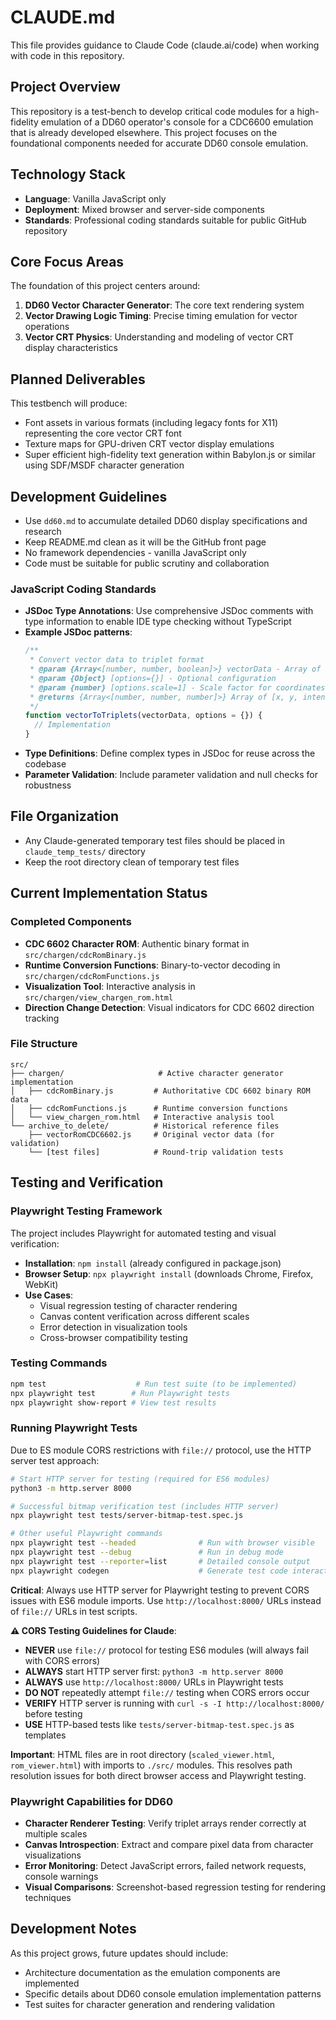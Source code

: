 # CLAUDE.md

This file provides guidance to Claude Code (claude.ai/code) when working with code in this repository.

## Project Overview

This repository is a test-bench to develop critical code modules for a high-fidelity emulation of a DD60 operator's console for a CDC6600 emulation that is already developed elsewhere. This project focuses on the foundational components needed for accurate DD60 console emulation.

## Technology Stack

- **Language**: Vanilla JavaScript only
- **Deployment**: Mixed browser and server-side components
- **Standards**: Professional coding standards suitable for public GitHub repository

## Core Focus Areas

The foundation of this project centers around:

1. **DD60 Vector Character Generator**: The core text rendering system
2. **Vector Drawing Logic Timing**: Precise timing emulation for vector operations
3. **Vector CRT Physics**: Understanding and modeling of vector CRT display characteristics

## Planned Deliverables

This testbench will produce:

- Font assets in various formats (including legacy fonts for X11) representing the core vector CRT font
- Texture maps for GPU-driven CRT vector display emulations  
- Super efficient high-fidelity text generation within Babylon.js or similar using SDF/MSDF character generation

## Development Guidelines

- Use `dd60.md` to accumulate detailed DD60 display specifications and research
- Keep README.md clean as it will be the GitHub front page
- No framework dependencies - vanilla JavaScript only
- Code must be suitable for public scrutiny and collaboration

### JavaScript Coding Standards

- **JSDoc Type Annotations**: Use comprehensive JSDoc comments with type information to enable IDE type checking without TypeScript
- **Example JSDoc patterns**:
  ```javascript
  /**
   * Convert vector data to triplet format
   * @param {Array<[number, number, boolean]>} vectorData - Array of [x, y, beamOn] coordinates
   * @param {Object} [options={}] - Optional configuration
   * @param {number} [options.scale=1] - Scale factor for coordinates
   * @returns {Array<[number, number, number]>} Array of [x, y, intensity] triplets
   */
  function vectorToTriplets(vectorData, options = {}) {
    // Implementation
  }
  ```
- **Type Definitions**: Define complex types in JSDoc for reuse across the codebase
- **Parameter Validation**: Include parameter validation and null checks for robustness

## File Organization

- Any Claude-generated temporary test files should be placed in `claude_temp_tests/` directory
- Keep the root directory clean of temporary test files

## Current Implementation Status

### Completed Components

- **CDC 6602 Character ROM**: Authentic binary format in `src/chargen/cdcRomBinary.js`
- **Runtime Conversion Functions**: Binary-to-vector decoding in `src/chargen/cdcRomFunctions.js`
- **Visualization Tool**: Interactive analysis in `src/chargen/view_chargen_rom.html`
- **Direction Change Detection**: Visual indicators for CDC 6602 direction tracking

### File Structure
```
src/
├── chargen/                     # Active character generator implementation
│   ├── cdcRomBinary.js         # Authoritative CDC 6602 binary ROM data
│   ├── cdcRomFunctions.js      # Runtime conversion functions
│   └── view_chargen_rom.html   # Interactive analysis tool
└── archive_to_delete/          # Historical reference files
    ├── vectorRomCDC6602.js     # Original vector data (for validation)
    └── [test files]            # Round-trip validation tests
```

## Testing and Verification

### Playwright Testing Framework

The project includes Playwright for automated testing and visual verification:

- **Installation**: `npm install` (already configured in package.json)
- **Browser Setup**: `npx playwright install` (downloads Chrome, Firefox, WebKit)
- **Use Cases**: 
  - Visual regression testing of character rendering
  - Canvas content verification across different scales
  - Error detection in visualization tools
  - Cross-browser compatibility testing

### Testing Commands

```bash
npm test                    # Run test suite (to be implemented)
npx playwright test        # Run Playwright tests
npx playwright show-report # View test results
```

### Running Playwright Tests

Due to ES module CORS restrictions with `file://` protocol, use the HTTP server test approach:

```bash
# Start HTTP server for testing (required for ES6 modules)
python3 -m http.server 8000

# Successful bitmap verification test (includes HTTP server)
npx playwright test tests/server-bitmap-test.spec.js

# Other useful Playwright commands
npx playwright test --headed              # Run with browser visible
npx playwright test --debug               # Run in debug mode
npx playwright test --reporter=list       # Detailed console output
npx playwright codegen                    # Generate test code interactively
```

**Critical**: Always use HTTP server for Playwright testing to prevent CORS issues with ES6 module imports. Use `http://localhost:8000/` URLs instead of `file://` URLs in test scripts.

**⚠️ CORS Testing Guidelines for Claude**:
- **NEVER** use `file://` protocol for testing ES6 modules (will always fail with CORS errors)
- **ALWAYS** start HTTP server first: `python3 -m http.server 8000`
- **ALWAYS** use `http://localhost:8000/` URLs in Playwright tests
- **DO NOT** repeatedly attempt `file://` testing when CORS errors occur
- **VERIFY** HTTP server is running with `curl -s -I http://localhost:8000/` before testing
- **USE** HTTP-based tests like `tests/server-bitmap-test.spec.js` as templates

**Important**: HTML files are in root directory (`scaled_viewer.html`, `rom_viewer.html`) with imports to `./src/` modules. This resolves path resolution issues for both direct browser access and Playwright testing.

### Playwright Capabilities for DD60

- **Character Renderer Testing**: Verify triplet arrays render correctly at multiple scales
- **Canvas Introspection**: Extract and compare pixel data from character visualizations
- **Error Monitoring**: Detect JavaScript errors, failed network requests, console warnings
- **Visual Comparisons**: Screenshot-based regression testing for rendering techniques

## Development Notes

As this project grows, future updates should include:

- Architecture documentation as the emulation components are implemented
- Specific details about DD60 console emulation implementation patterns
- Test suites for character generation and rendering validation